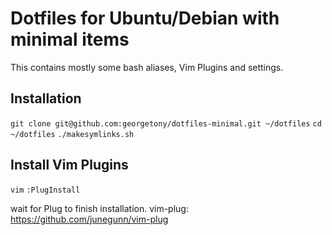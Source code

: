 # Dotfiles for Ubuntu/Debian with minimal items
This contains mostly some bash aliases, Vim Plugins and settings.
## Installation
`git clone git@github.com:georgetony/dotfiles-minimal.git ~/dotfiles`
`cd ~/dotfiles`
`./makesymlinks.sh`

## Install Vim Plugins
`vim`
`:PlugInstall`

wait for Plug to finish installation.
vim-plug: https://github.com/junegunn/vim-plug


